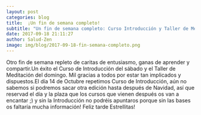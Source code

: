 ```yaml
---
layout: post
categories: blog
title:  ¡Un fin de semana completo!
subtitle: "Un fin de semana completo: Curso Introducción y Taller de Meditación"
date: 2017-09-18 21:11:27
author: Salud-Zen
image: img/blog/2017-09-18-fin-semana-completo.png
---
```

Otro fin de semana repleto de caritas de entusiasmo, ganas de aprender y compartir.Un éxito el Curso de Introducción del sábado y el Taller de Meditación del domingo. Mil gracias a todos por estar tan implicados y dispuestos.El día 14 de Octubre repetimos Curso de Introducción, aún no sabemos si podremos sacar otra edición hasta después de Navidad, así que reservad el día y la plaza que los cursos que vienen después os van a encantar ;) y sin la Introducción no podréis apuntaros porque sin las bases os faltaría mucha información! Feliz tarde Estrellitas!
